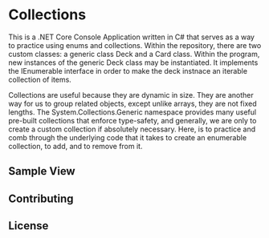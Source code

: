 # Collections

This is a .NET Core Console Application written in C# that serves as a way to practice using enums and collections. Within the repository, there are two custom classes: a generic class Deck<T> and a Card class. Within the program, new instances of the generic Deck<T> class may be instantiated. It implements the IEnumerable interface in order to make the deck instnace an iterable collection of items.

Collections are useful because they are dynamic in size. They are another way for us to group related objects, except unlike arrays, they are not fixed lengths. The System.Collections.Generic namespace provides many useful pre-built collections that enforce type-safety, and generally, we are only to create a custom collection if absolutely necessary. Here, is to practice and comb through the underlying code that it takes to create an enumerable collection, to add, and to remove from it.

## Sample View

## Contributing

## License